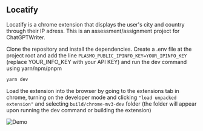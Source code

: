 ## Locatify

Locatify is a chrome extension that displays the user's city and country through their IP adress.
This is an assessment/assignment project for ChatGPTWriter.

Clone the repository and install the dependencies.
Create a .env file at the project root and add the line `PLASMO_PUBLIC_IPINFO_KEY=YOUR_IPINFO_KEY` (replace YOUR_INFO_KEY with your API KEY)
and run the dev command using yarn/npm/pnpm

```bash
yarn dev
```

Load the extension into the browser by going to the extensions tab in chrome, turning on the developer mode and clicking `"load unpacked extension"` and selecting `build/chrome-mv3-dev` folder (the folder will appear upon running the dev command or building the extension)

![Demo](https://raw.githubusercontent.com/portableCoder/Locatify/demo.gif)
